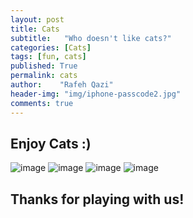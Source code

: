 ```yaml
---
layout: post
title: Cats
subtitle:   "Who doesn't like cats?"
categories: [Cats]
tags: [fun, cats]
published: True
permalink: cats
author:    "Rafeh Qazi"
header-img: "img/iphone-passcode2.jpg"
comments: true
---
```

<h2>Enjoy Cats :) </h2>

<img src="http://dreamatico.com/data_images/kitten/kitten-1.jpg" alt="image">
<img src="http://www.eastcottvets.co.uk/uploads/Animals/gingerkitten.jpg" alt="image">
<img src="http://www.critterbabies.com/wp-content/gallery/kittens/happy-kitten-kittens-5890512-1600-1200.jpg" alt="image">
<img src="http://theheightsanimalhospital.com/clients/15389/images/playful-kitten-6683.jpg" alt="image">

<h2>Thanks for playing with us! </h2>
